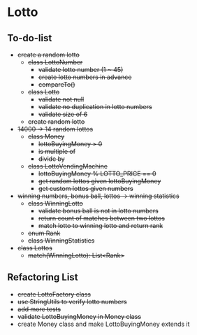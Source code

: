 # Lotto

## To-do-list

- ~~create a random lotto~~
    - ~~class LottoNumber~~
        - ~~validate lotto number (1 ~ 45)~~
        - ~~create lotto numbers in advance~~
        - ~~compareTo()~~
    - ~~class Lotto~~
        - ~~validate not null~~
        - ~~validate no duplication in lotto numbers~~
        - ~~validate size of 6~~
    - ~~create random lotto~~
- ~~14000 -> 14 random lottos~~
    - ~~class Money~~
        - ~~lottoBuyingMoney > 0~~
        - ~~is multiple of~~
        - ~~divide by~~
    - ~~class LottoVendingMachine~~
        - ~~lottoBuyingMoney % LOTTO_PRICE == 0~~
        - ~~get random lottos given lottoBuyingMoney~~
        - ~~get custom lottos given numbers~~
- ~~winning numbers, bonus ball, lottos -> winning statistics~~
    - ~~class WinningLotto~~
        - ~~validate bonus ball is not in lotto numbers~~
        - ~~return count of matches between two lottos~~
        - ~~match lotto to winning lotto and return rank~~
    - ~~enum Rank~~
    - ~~class WinningStatistics~~
- ~~class Lottos~~
    - ~~match(WinningLotto): List\<Rank\>~~


## Refactoring List

- ~~create LottoFactory class~~
- ~~use StringUtils to verify lotto numbers~~
- ~~add more tests~~
- ~~validate LottoBuyingMoney in Money class~~
- create Money class and make LottoBuyingMoney extends it